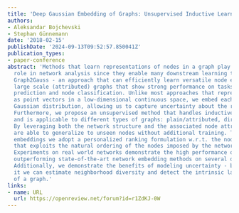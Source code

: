 ```yaml
---
title: 'Deep Gaussian Embedding of Graphs: Unsupervised Inductive Learning via Ranking'
authors:
- Aleksandar Bojchevski
- Stephan Günnemann
date: '2018-02-15'
publishDate: '2024-09-13T09:52:57.850041Z'
publication_types:
- paper-conference
abstract: 'Methods that learn representations of nodes in a graph play a critical
  role in network analysis since they enable many downstream learning tasks. We propose
  Graph2Gauss - an approach that can efficiently learn versatile node embeddings on
  large scale (attributed) graphs that show strong performance on tasks such as link
  prediction and node classification. Unlike most approaches that represent nodes
  as point vectors in a low-dimensional continuous space, we embed each node as a
  Gaussian distribution, allowing us to capture uncertainty about the representation.
  Furthermore, we propose an unsupervised method that handles inductive learning scenarios
  and is applicable to different types of graphs: plain/attributed, directed/undirected.
  By leveraging both the network structure and the associated node attributes, we
  are able to generalize to unseen nodes without additional training. To learn the
  embeddings we adopt a personalized ranking formulation w.r.t. the node distances
  that exploits the natural ordering of the nodes imposed by the network structure.
  Experiments on real world networks demonstrate the high performance of our approach,
  outperforming state-of-the-art network embedding methods on several different tasks.
  Additionally, we demonstrate the benefits of modeling uncertainty - by analyzing
  it we can estimate neighborhood diversity and detect the intrinsic latent dimensionality
  of a graph.'
links:
- name: URL
  url: https://openreview.net/forum?id=r1ZdKJ-0W
---
```

